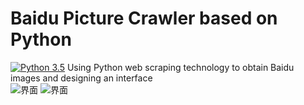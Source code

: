 # Baidu Picture Crawler based on Python
[![Python 3.5](https://img.shields.io/badge/python-3.5-blue.svg)](https://www.python.org)
Using Python web scraping technology to obtain Baidu images and designing an interface  
![界面](https://github.com/gg1036419175/Baidu-Picture-Crawler-based-on-Python/blob/master/Interface.png) 
![界面](https://github.com/gg1036419175/Baidu-Picture-Crawler-based-on-Python/blob/master/images.png)    
